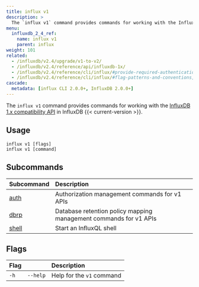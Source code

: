 ```yaml
---
title: influx v1
description: >
  The `influx v1` command provides commands for working with the InfluxDB 1.x API in InfluxDB 2.x.
menu:
  influxdb_2_4_ref:
    name: influx v1
    parent: influx
weight: 101
related:
  - /influxdb/v2.4/upgrade/v1-to-v2/
  - /influxdb/v2.4/reference/api/influxdb-1x/
  - /influxdb/v2.4/reference/cli/influx/#provide-required-authentication-credentials, influx CLI—Provide required authentication credentials
  - /influxdb/v2.4/reference/cli/influx/#flag-patterns-and-conventions, `influx` CLI—Flag patterns and conventions
cascade:
  metadata: [influx CLI 2.0.0+, InfluxDB 2.0.0+]
---
```


The `influx v1` command provides commands for working with the [InfluxDB 1.x compatibility API](/influxdb/v2.4/reference/api/influxdb-1x/) in InfluxDB {{< current-version >}}.

## Usage
```
influx v1 [flags]
influx v1 [command]
```

## Subcommands
| Subcommand                                             | Description                                                       |
| :----------------------------------------------------- | :---------------------------------------------------------------- |
| [auth](/influxdb/v2.4/reference/cli/influx/v1/auth/)   | Authorization management commands for v1 APIs                     |
| [dbrp](/influxdb/v2.4/reference/cli/influx/v1/dbrp/)   | Database retention policy mapping management commands for v1 APIs |
| [shell](/influxdb/v2.4/reference/cli/influx/v1/shell/) | Start an InfluxQL shell                                           |

## Flags
| Flag |          | Description               |
|:-----|:---------|:--------------------------|
| `-h` | `--help` | Help for the `v1` command |
